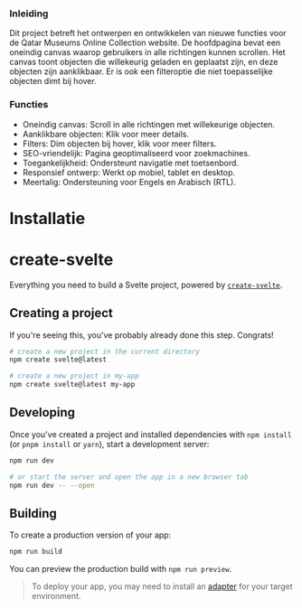 ### Inleiding
Dit project betreft het ontwerpen en ontwikkelen van nieuwe functies voor de Qatar Museums Online Collection website. De hoofdpagina bevat een oneindig canvas waarop gebruikers in alle richtingen kunnen scrollen. Het canvas toont objecten die willekeurig geladen en geplaatst zijn, en deze objecten zijn aanklikbaar. Er is ook een filteroptie die niet toepasselijke objecten dimt bij hover.

### Functies
- Oneindig canvas: Scroll in alle richtingen met willekeurige objecten.
- Aanklikbare objecten: Klik voor meer details.
- Filters: Dim objecten bij hover, klik voor meer filters.
- SEO-vriendelijk: Pagina geoptimaliseerd voor zoekmachines.
- Toegankelijkheid: Ondersteunt navigatie met toetsenbord.
- Responsief ontwerp: Werkt op mobiel, tablet en desktop.
- Meertalig: Ondersteuning voor Engels en Arabisch (RTL).

# Installatie
# create-svelte

Everything you need to build a Svelte project, powered by [`create-svelte`](https://github.com/sveltejs/kit/tree/main/packages/create-svelte).

## Creating a project

If you're seeing this, you've probably already done this step. Congrats!

```bash
# create a new project in the current directory
npm create svelte@latest

# create a new project in my-app
npm create svelte@latest my-app
```

## Developing

Once you've created a project and installed dependencies with `npm install` (or `pnpm install` or `yarn`), start a development server:

```bash
npm run dev

# or start the server and open the app in a new browser tab
npm run dev -- --open
```

## Building

To create a production version of your app:

```bash
npm run build
```

You can preview the production build with `npm run preview`.

> To deploy your app, you may need to install an [adapter](https://kit.svelte.dev/docs/adapters) for your target environment.
